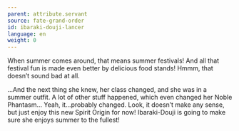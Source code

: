 ```yaml
---
parent: attribute.servant
source: fate-grand-order
id: ibaraki-douji-lancer
language: en
weight: 0
---
```


When summer comes around, that means summer festivals! And all that festival fun is made even better by delicious food stands!
Hmmm, that doesn’t sound bad at all.

…And the next thing she knew, her class changed, and she was in a summer outfit. A lot of other stuff happened, which even changed her Noble Phantasm… Yeah, it…probably changed. Look, it doesn’t make any sense, but just enjoy this new Spirit Origin for now!
Ibaraki-Douji is going to make sure she enjoys summer to the fullest!
